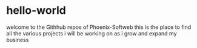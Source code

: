 # hello-world
welcome to the Githhub repos of Phoenix-Softweb
this is the place to find all the various projects i will be working on as i grow and expand my business 
